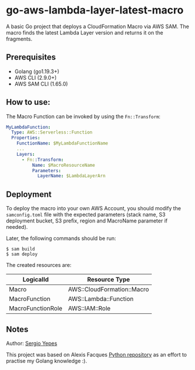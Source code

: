 # go-aws-lambda-layer-latest-macro
A basic Go project that deploys a CloudFormation Macro via AWS SAM. The macro finds the latest Lambda Layer version and returns it on the fragments. 

## Prerequisites
- Golang (go1.19.3+)
- AWS CLI (2.9.0+)
- AWS SAM CLI (1.65.0)

## How to use:
The Macro Function can be invoked by using the `Fn::Transform`:
```yml
MyLambdaFunction:
  Type: AWS::Serverless::Function
  Properties:
    FunctionName: $MyLambdaFunctionName
    ...
    Layers:
      - Fn::Transform:
          Name: $MacroResourceName
          Parameters:
            LayerName: $LambdaLayerArn
```

## Deployment

To deploy the macro into your own AWS Account, you should modify the `samconfig.toml` file with the expected parameters (stack name, S3 deployment bucket, S3 prefix, region and MacroName parameter if needed). 

Later, the following commands should be run:

```shell
$ sam build
$ sam deploy
```

The created resources are:

| LogicalId | Resource Type |
| ------------- | ---- |
| Macro | AWS::CloudFormation::Macro |
| MacroFunction | AWS::Lambda::Function |
| MacroFunctionRole | AWS::IAM::Role |

## Notes

Author: [Sergio Yepes](https://www.linkedin.com/in/sergio-andrés-yepes-joven-41405b174/)

This project was based on Alexis Facques [Python repository](https://github.com/alexisfacques/aws-cloudformation-macro-lambda-latest-layer-version) as an effort to practise my Golang knowledge :).
